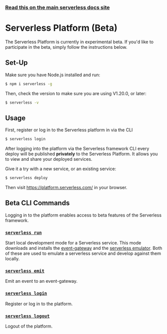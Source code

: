 <!--
title: Serverless - Platform Documentation
menuText: Platform
layout: Doc
menuItems:
  - {menuText: emit, path: /framework/docs/platform/commands/emit/}
  - {menuText: login, path: /framework/docs/platform/commands/login/}
  - {menuText: logout, path: /framework/docs/platform/commands/logout/}
  - {menuText: run, path: /framework/docs/platform/commands/run/}
-->

<!-- DOCS-SITE-LINK:START automatically generated  -->
### [Read this on the main serverless docs site](https://www.serverless.com/framework/docs/platform)
<!-- DOCS-SITE-LINK:END -->

# Serverless Platform (Beta)

The Serverless Platform is currently in experimental beta. If you'd like to participate in the beta, simply follow the instructions below.

## Set-Up

Make sure you have Node.js installed and run:

```sh
$ npm i serverless -g
```

Then, check the version to make sure you are using V1.20.0, or later:

```sh
$ serverless -v
```

## Usage

First, register or log in to the Serverless platform in via the CLI

```sh
$ serverless login
```

After logging into the platform via the Serverless framework CLI every deploy will be published **privately** to the Serverless Platform. It allows you to view and share your deployed services.

Give it a try with a new service, or an existing service:

```sh
$ serverless deploy
```

Then visit https://platform.serverless.com/ in your browser.


## Beta CLI Commands

Logging in to the platform enables access to beta features of the Serverless framework.

### [`serverless run`](./commands/run.md)
Start local development mode for a Serverless service. This mode downloads and installs the [event-gateway](https://github.com/serverless/event-gateway) and the [serverless emulator](https://github.com/serverless/emulator). Both of these are used to emulate a serverless service and develop against them locally.

### [`serverless emit`](./commands/emit.md)
Emit an event to an event-gateway.

### [`serverless login`](./commands/login.md)
Register or log in to the platform.

### [`serverless logout`](./commands/logout.md)
Logout of the platform.
